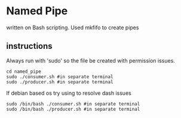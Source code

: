 # Named Pipe
written on Bash scripting. Used mkfifo to create pipes
## instructions
Always run with 'sudo' so the file be created with permission issues.
```
cd named_pipe
sudo ./consumer.sh #in separate terminal
sudo ./producer.sh #in separate terminal
```
If debian based os try using to resolve dash issues
```
sudo /bin/bash ./consumer.sh #in separate terminal
sudo /bin/bash ./producer.sh #in separate terminal
```